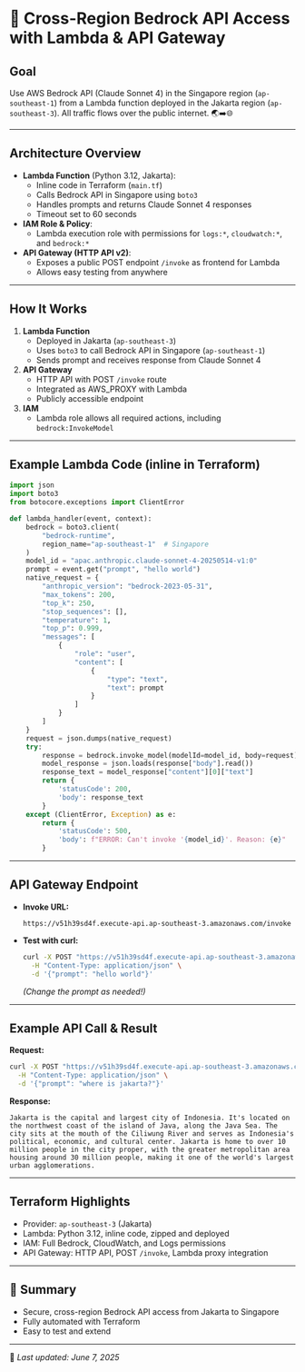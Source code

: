# 🚀 Cross-Region Bedrock API Access with Lambda & API Gateway

## Goal
Use AWS Bedrock API (Claude Sonnet 4) in the Singapore region (`ap-southeast-1`) from a Lambda function deployed in the Jakarta region (`ap-southeast-3`). All traffic flows over the public internet. 🌏➡️🌐

---

## Architecture Overview

- **Lambda Function** (Python 3.12, Jakarta):
  - Inline code in Terraform (`main.tf`)
  - Calls Bedrock API in Singapore using `boto3`
  - Handles prompts and returns Claude Sonnet 4 responses
  - Timeout set to 60 seconds
- **IAM Role & Policy**:
  - Lambda execution role with permissions for `logs:*`, `cloudwatch:*`, and `bedrock:*`
- **API Gateway (HTTP API v2)**:
  - Exposes a public POST endpoint `/invoke` as frontend for Lambda
  - Allows easy testing from anywhere

---

## How It Works

1. **Lambda Function**
   - Deployed in Jakarta (`ap-southeast-3`)
   - Uses `boto3` to call Bedrock API in Singapore (`ap-southeast-1`)
   - Sends prompt and receives response from Claude Sonnet 4
2. **API Gateway**
   - HTTP API with POST `/invoke` route
   - Integrated as AWS_PROXY with Lambda
   - Publicly accessible endpoint
3. **IAM**
   - Lambda role allows all required actions, including `bedrock:InvokeModel`

---

## Example Lambda Code (inline in Terraform)
```python
import json
import boto3
from botocore.exceptions import ClientError

def lambda_handler(event, context):
    bedrock = boto3.client(
        "bedrock-runtime",
        region_name="ap-southeast-1"  # Singapore
    )
    model_id = "apac.anthropic.claude-sonnet-4-20250514-v1:0"
    prompt = event.get("prompt", "hello world")
    native_request = {
        "anthropic_version": "bedrock-2023-05-31",
        "max_tokens": 200,
        "top_k": 250,
        "stop_sequences": [],
        "temperature": 1,
        "top_p": 0.999,
        "messages": [
            {
                "role": "user",
                "content": [
                    {
                        "type": "text",
                        "text": prompt
                    }
                ]
            }
        ]
    }
    request = json.dumps(native_request)
    try:
        response = bedrock.invoke_model(modelId=model_id, body=request)
        model_response = json.loads(response["body"].read())
        response_text = model_response["content"][0]["text"]
        return {
            'statusCode': 200,
            'body': response_text
        }
    except (ClientError, Exception) as e:
        return {
            'statusCode': 500,
            'body': f"ERROR: Can't invoke '{model_id}'. Reason: {e}"
        }
```

---

## API Gateway Endpoint

- **Invoke URL:**
  ```
  https://v51h39sd4f.execute-api.ap-southeast-3.amazonaws.com/invoke
  ```

- **Test with curl:**
  ```sh
  curl -X POST "https://v51h39sd4f.execute-api.ap-southeast-3.amazonaws.com/invoke" \
    -H "Content-Type: application/json" \
    -d '{"prompt": "hello world"}'
  ```
  _(Change the prompt as needed!)_

---

## Example API Call & Result

**Request:**
```sh
curl -X POST "https://v51h39sd4f.execute-api.ap-southeast-3.amazonaws.com/invoke" \
  -H "Content-Type: application/json" \
  -d '{"prompt": "where is jakarta?"}'
```

**Response:**
```
Jakarta is the capital and largest city of Indonesia. It's located on the northwest coast of the island of Java, along the Java Sea. The city sits at the mouth of the Ciliwung River and serves as Indonesia's political, economic, and cultural center. Jakarta is home to over 10 million people in the city proper, with the greater metropolitan area housing around 30 million people, making it one of the world's largest urban agglomerations.
```

---

## Terraform Highlights
- Provider: `ap-southeast-3` (Jakarta)
- Lambda: Python 3.12, inline code, zipped and deployed
- IAM: Full Bedrock, CloudWatch, and Logs permissions
- API Gateway: HTTP API, POST `/invoke`, Lambda proxy integration

---

## 🌟 Summary
- Secure, cross-region Bedrock API access from Jakarta to Singapore
- Fully automated with Terraform
- Easy to test and extend

---

📝 _Last updated: June 7, 2025_
